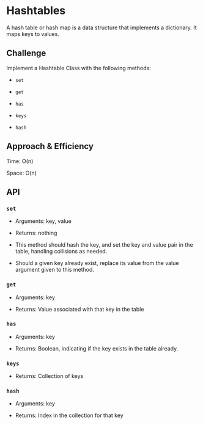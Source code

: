 # Hashtables

A hash table or hash map is a data structure that implements a dictionary. It maps keys to values.

## Challenge

Implement a Hashtable Class with the following methods:

- `set`

- `get`

- `has`

- `keys`

- `hash`

## Approach & Efficiency

Time: O(n)

Space: O(n)

## API

### `set`

- Arguments: key, value

- Returns: nothing

- This method should hash the key, and set the key and value pair in the table, handling collisions as needed.

- Should a given key already exist, replace its value from the value argument given to this method.

### `get`

- Arguments: key

- Returns: Value associated with that key in the table

### `has`

- Arguments: key

- Returns: Boolean, indicating if the key exists in the table already.

### `keys`

- Returns: Collection of keys

### `hash`

- Arguments: key

- Returns: Index in the collection for that key
